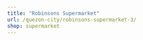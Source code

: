 ```yaml
---
title: "Robinsons Supermarket"
url: /quezon-city/robinsons-supermarket-3/
shop: supermarket
---
```

